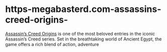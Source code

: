 # https-megabasterd.com-assassins-creed-origins-
[Assassin’s Creed Origins](https://megabasterd.com/assassins-creed-origins/) is one of the most beloved entries in the iconic Assassin’s Creed series. Set in the breathtaking world of Ancient Egypt, the game offers a rich blend of action, adventure

